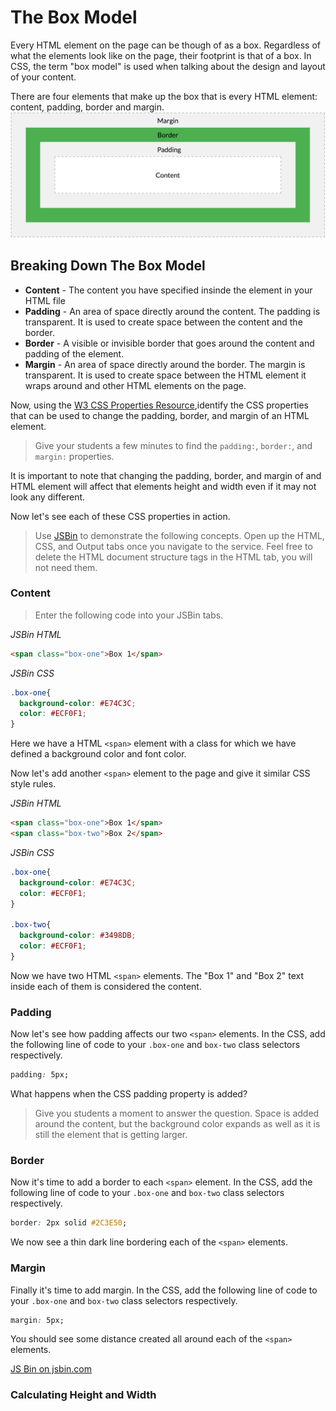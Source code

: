 # The Box Model
Every HTML element on the page can be though of as a box. Regardless of what the elements look like on the page, their footprint is that of a box. In CSS, the term "box model" is used when talking about the design and layout of your content.

There are four elements that make up the box that is every HTML element: content, padding, border and margin.
![CSS Box Model](/images/the_box_model/01.png "CSS Box Model")

## Breaking Down The Box Model
* **Content** - The content you have specified insinde the element in your HTML file
* **Padding** - An area of space directly around the content. The padding is transparent. It is used to create space between the content and the border.
* **Border**  - A visible or invisible border that goes around the content and padding of the element.
* **Margin**  - An area of space directly around the border. The margin is transparent. It is used to create space between the HTML element it wraps around and other HTML elements on the page.

Now, using the [W3 CSS Properties Resource](https://www.w3schools.com/cssref/ "W3 CSS Properties Resource"),identify the CSS properties that can be used to change the padding, border, and margin of an HTML element.

>Give your students a few minutes to find the `padding:`, `border:`, and `margin:` properties.

It is important to note that changing the padding, border, and margin of and HTML element will affect that elements height and width even if it may not look any different.

Now let's see each of these CSS properties in action.

>Use [JSBin](http://jsbin.com/ "JSBin") to demonstrate the following concepts. Open up the HTML, CSS, and Output tabs once you navigate to the service. Feel free to delete the HTML document structure tags in the HTML tab, you will not need them.


### Content
>Enter the following code into your JSBin tabs.

*JSBin HTML*
```HTML
<span class="box-one">Box 1</span>
```

*JSBin CSS*
```CSS
.box-one{
  background-color: #E74C3C;
  color: #ECF0F1;
}
```

Here we have a HTML `<span>` element with a class for which we have defined a background color and font color.

Now let's add another `<span>` element to the page and give it similar CSS style rules.

*JSBin HTML*
```HTML
<span class="box-one">Box 1</span>
<span class="box-two">Box 2</span>
```

*JSBin CSS*
```CSS
.box-one{
  background-color: #E74C3C;
  color: #ECF0F1;
}

.box-two{
  background-color: #3498DB;
  color: #ECF0F1;
}
```

Now we have two HTML `<span>` elements. The "Box 1" and "Box 2" text inside each of them is considered the content.

### Padding
Now let's see how padding affects our two `<span>` elements. In the CSS, add the following line of code to your `.box-one` and `box-two` class selectors respectively.
```CSS
padding: 5px;
```

What happens when the CSS padding property is added?

>Give you students a moment to answer the question. Space is added around the content, but the background color expands as well as it is still the element that is getting larger.

### Border
Now it's time to add a border to each `<span>` element. In the CSS, add the following line of code to your `.box-one` and `box-two` class selectors respectively.
```CSS
border: 2px solid #2C3E50;
```

We now see a thin dark line bordering each of the `<span>` elements.


### Margin
Finally it's time to add margin. In the CSS, add the following line of code to your `.box-one` and `box-two` class selectors respectively.
```CSS
margin: 5px;
```

You should see some distance created all around each of the `<span>` elements.

<a class="jsbin-embed" href="http://jsbin.com/xetufac/54/embed?html,css,output">JS Bin on jsbin.com</a><script src="http://static.jsbin.com/js/embed.min.js?4.0.2"></script>

### Calculating Height and Width
